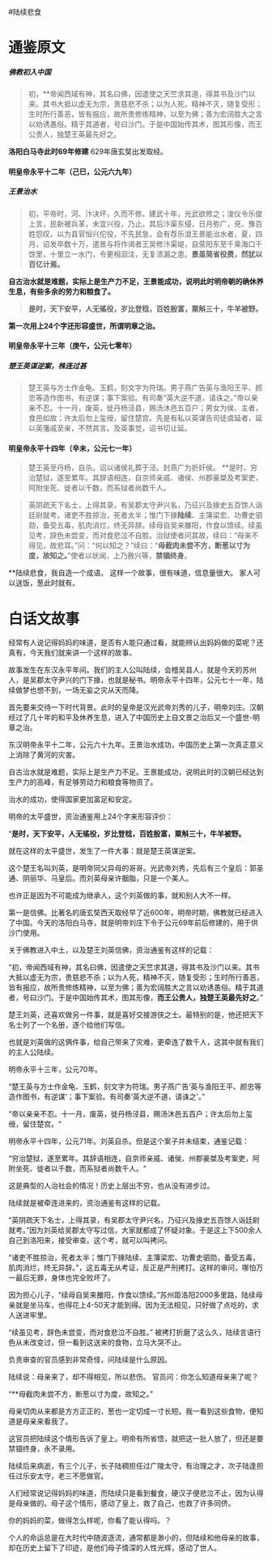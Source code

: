 #陆续悲食

# 通鉴原文

##### 佛教初入中国
>初，**帝闻西域有神，其名曰佛，因遣使之天竺求其道，得其书及沙门以来。其书大抵以虚无为宗，贵慈悲不杀；以为人死，精神不灭，随复受形；生时所行善恶，皆有报应，故所贵修练精神，以至为佛；善为宏阔胜大之言以劝诱愚俗。精于其道者，号曰沙门。于是中国始传其术，图其形像，而王公贵人，独楚王英最先好之。


**洛阳白马寺此时69年修建**
629年唐玄奘出发取经。

#### 明皇帝永平十二年（己巳，公元六九年）

##### 王景治水　　
>初，平帝时，河、汴决坏，久而不修。建武十年，光武欲修之；浚仪令乐俊上言，民新被兵革，未宜兴役，乃止。其后汴渠东侵，日月弥广，兗、豫百姓怨叹，以为县官恒兴佗役，不先民急，会有荐乐浪王景能治水者，夏，四月，诏发卒数十万，遣景与将作谒者王吴修汴渠堤，自荥阳东至千乘海口千馀里，十里立一水门，令更相洄注，无复溃漏之患。**景虽简省役费，然犹以百亿计焉。**

**自古治水就是难题，实际上是生产力不足，王景能成功，说明此时明帝朝的确休养生息，有些多余的劳力和粮食了。**


>**是时，天下安平，人无徭役，岁比登稔，百姓殷富，粟斛三十，牛羊被野。**

**第一次用上24个字还形容盛世，所谓明章之治。**

#### 明皇帝永平十三年（庚午，公元七零年）


##### 楚王英谋逆案，株连过甚
>楚王英与方士作金龟、玉鹤，刻文字为符瑞。男子燕广告英与渔阳王平、颜忠等造作图书，有逆谋；事下案验。有司奏“英大逆不道，请诛之。”帝以亲亲不忍。十一月，废英，徙丹杨泾县，赐汤沐邑五百户；男女为侯、主者，食邑如故；许太后勿上玺绶，留住楚宫。先是有私以英谋告司徒虞延者，延以英籓戚至亲，不然其言。及英事觉，诏书切让延。

#### 明皇帝永平十四年（辛未，公元七一年）


>楚王英至丹杨，自杀。诏以诸侯礼葬于泾。封燕广为折奸侯。
>**是时，穷治楚狱，遂至累年。其辞语相连，自京师亲戚、诸侯、州郡豪桀及考案吏，阿附坐死、徙者以千数，而系狱者尚数千人。

>
>英阴疏天下名士，上得其录，有吴郡太守尹兴名，乃征兴及掾史五百馀人诣廷尉就考。诸吏不胜掠治，死者太半；惟门下掾**陆续**、主簿梁宏、功曹史驷勋，备受五毒，肌肉消烂，终无异辞。续母自吴来雒阳，作食以馈续。续虽见考，辞色未尝变，而对食悲泣不自胜。治狱使者问其故，续曰：“母来不得见，故悲耳。”问：“何以知之？”续曰：“**母截肉未尝不方，断葱以寸为度，故知之。**”使者以状闻，上乃赦兴等，**禁锢终身**。

**陆续悲食，我自造一个成语。
这样一个故事，很有味道，信息量很大。
家人可以送饭，葱此时就有。



# 白话文故事

经常有人说记得妈妈的味道，是否有人能只通过看，就能辨认出妈妈做的菜呢？还真有，今天我们就来讲一个这样的故事。

故事发生在东汉永平年间。我们的主人公叫陆续，会稽吴县人，就是今天的苏州人，是吴郡太守尹兴的门下掾，也就是秘书。明帝永平十四年，公元七十一年，陆续做梦也想不到，一场无妄之灾从天而降。

首先要来交待一下时代背景。此时的皇帝是汉光武帝刘秀的儿子，明帝刘庄。汉朝经过了几十年的和平及休养生息，进入了中国历史上自文景之治后又一个盛世-明章之治。

东汉明帝永平十二年，公元六十九年。王景治水成功，中国历史上第一次真正意义上消除了黄河的灾害。

自古治水就是难题，实际上是生产力不足。王景能成功，说明此时的汉朝已经达到生产力的高峰，有足够劳动力和粮食等物资了。

治水的成功，使得国家更加富足和安定。

明帝的太平盛世，资治通鉴用上24个字来形容评价：

“**是时，天下安平，人无徭役，岁比登稔，百姓殷富，粟斛三十，牛羊被野。**

就在这样的太平盛世，发生了一件大事：就是楚王英谋逆案。

这个楚王名叫刘英，是明帝同父异母的哥哥。光武帝刘秀，先后有三个皇后：郭圣通、阴丽华、马皇后。而刘英母亲许胭脂，只是一个美人。

也许正是因为不可能成为继承人，这个刘英做的事，就和别人大不一样。

第一是信佛。比著名的唐玄奘西天取经早了近600年，明帝时期，佛教就已经进入了中国。今天的洛阳白马寺，就是明帝刘庄下令于公元69年前后修建的，用于供沙门使用。

关于佛教进入中土，以及楚王刘英信佛，资治通鉴有这样的记载：

“初，帝闻西域有神，其名曰佛，因遣使之天竺求其道，得其书及沙门以来。其书大抵以虚无为宗，贵慈悲不杀；以为人死，精神不灭，随复受形；生时所行善恶，皆有报应，故所贵修练精神，以至为佛；善为宏阔胜大之言以劝诱愚俗。精于其道者，号曰沙门。于是中国始传其术，图其形像，**而王公贵人，独楚王英最先好之**。”

楚王刘英，还喜欢做另一件事，就是喜好交接游侠之士。最特别的是，他还把天下名士列了一个名册，逐个给他们写信。

也就是刘英做的这俩件事，给自己带来了灾难，更牵连了数千人，这其中就有我们的主人公陆续。

明帝永平十三年，公元70年。

“楚王英与方士作金龟、玉鹤，刻文字为符瑞。男子燕广告‘英与渔阳王平、颜忠等造作图书，有逆谋’；事下案验。有司奏‘英大逆不道，请诛之’。”

“帝以亲亲不忍。十一月，废英，徙丹杨泾县，赐汤沐邑五百户；许太后勿上玺绶，留住楚宫。“

明帝永平十四年，公元71年。刘英自杀。但是这个案子并未结束，通鉴记载：

“穷治楚狱，遂至累年。其辞语相连，自京师亲戚、诸侯、州郡豪桀及考案吏，阿附坐死、徙者以千数，而系狱者尚数千人。“

这是典型的人治社会的情况！历史上层出不穷，也从没有进步过。

陆续就是被牵连进来的，资治通鉴有这样的记载。

“英阴疏天下名士，上得其录，有吴郡太守尹兴名，乃征兴及掾史五百馀人诣廷尉就考。”因为刘英给吴郡太守写过信，大家就都成了怀疑对象。于是这上下500余人自己到洛阳来，接受审查。这个考，就可以叫拷问。

“诸吏不胜掠治，死者太半；惟门下掾陆续、主簿梁宏、功曹史驷勋，备受五毒，肌肉消烂，终无异辞。”，这五毒无从考证，反正是严刑拷打。这样的审问，哪怕万一最后无罪，身体也完全败坏了。

因为担心儿子，“续母自吴来雒阳，作食以馈续。”苏州距洛阳2000多里路，陆续母亲就是坐马车，也得花上4-50天才能到得。因为无法相见，只好做了点吃的，求人送进牢里。

“续虽见考，辞色未尝变，而对食悲泣不自胜。” 被拷打折磨了这么久，陆续言语行色从未改变过，但一看到这送来的食物，立马大哭不止。

负责审查的官员感到非常奇怪，问陆续是什么原因。

陆续说：母亲来了，却不得相见，所以悲伤。
官员问：你怎么知道母亲来了呢？

“**母截肉未尝不方，断葱以寸为度，故知之。”

母亲切肉从来都是方方正正的，葱也一定切成一寸长短。我一看到这些食物，便知道是母亲来看我了。

这官员把陆续这个情形告诉了皇上。明帝有所省悟，就把这一批人放了，但还是要禁锢终身，永不录用。

陆续后来病逝，有三个儿子，长子陆稠担任过广陵太守，有治理之才，次子陆逢担任过乐安太守，老三不愿做官。

人们经常说记得妈妈的味道，而陆续只是看到餐食，硬汉子便悲泣不止，因为认得是母亲做的。母子这个情形，感动了皇上，救了自己，也救了许多同侪。

你的妈妈的菜，做得怎么样呢，你看了能认得吗。？

个人的命运总是在大时代中随波逐流，通常都是渺小的，但陆续和他母亲的故事，却在历史上留下了印迹，是他们母子情深的人性光辉，感动了世人。